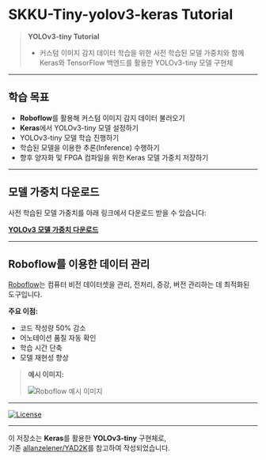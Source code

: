 # SKKU-Tiny-yolov3-keras Tutorial

> **YOLOv3-tiny Tutorial**  
> - 커스텀 이미지 감지 데이터 학습을 위한 사전 학습된 모델 가중치와 함께  
>   Keras와 TensorFlow 백엔드를 활용한 YOLOv3-tiny 모델 구현체

---

## 학습 목표

- **Roboflow**를 활용해 커스텀 이미지 감지 데이터 불러오기
- **Keras**에서 YOLOv3-tiny 모델 설정하기
- YOLOv3-tiny 모델 학습 진행하기
- 학습된 모델을 이용한 추론(Inference) 수행하기
- 향후 양자화 및 FPGA 컴파일을 위한 Keras 모델 가중치 저장하기

---

## 모델 가중치 다운로드

사전 학습된 모델 가중치를 아래 링크에서 다운로드 받을 수 있습니다:

[**YOLOv3 모델 가중치 다운로드**](https://drive.google.com/uc?id=1Ybgwyc57cBnq9Byo41zuzOmBdFcRWNRL)

---

## Roboflow를 이용한 데이터 관리

[Roboflow](https://roboflow.ai)는 컴퓨터 비전 데이터셋을 관리, 전처리, 증강, 버전 관리하는 데 최적화된 도구입니다.

**주요 이점:**
- 코드 작성량 50% 감소
- 어노테이션 품질 자동 확인
- 학습 시간 단축
- 모델 재현성 향상

> **예시 이미지:**
> 
> ![Roboflow 예시 이미지](https://i.imgur.com/WHFqYSJ.png)

---

[![License](https://img.shields.io/github/license/mashape/apistatus.svg)](LICENSE)

---

이 저장소는 **Keras**를 활용한 **YOLOv3-tiny** 구현체로,  
기존 [allanzelener/YAD2K](https://github.com/allanzelener/YAD2K)를 참고하여 작성되었습니다.

